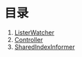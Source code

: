 <!--
 * @Author: jinde.zgm
 * @Date: 2021-03-03 22:40:57
 * @Description: cache源码解析
-->

# 目录

1. [ListerWatcher](./ListerWatcher.md)
2. [Controller](./Controller.md)
3. [SharedIndexInformer](./SharedIndexInformer.md)
